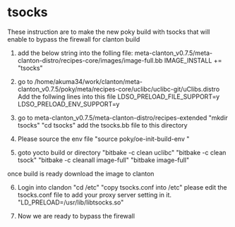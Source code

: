 tsocks
======
These instruction are to make the new poky build with tsocks that will enable to bypass the firewall for clanton build


1. add the below string into the folling file:
   meta-clanton_v0.7.5/meta-clanton-distro/recipes-core/images/image-full.bb
   IMAGE_INSTALL += "tsocks"

2. go to /home/akuma34/work/clanton/meta-clanton_v0.7.5/poky/meta/recipes-core/uclibc/uclibc-git/uClibs.distro
   Add the follwing lines into this file
   LDSO_PRELOAD_FILE_SUPPORT=y
   LDSO_PRELOAD_ENV_SUPPORT=y

3. go to meta-clanton_v0.7.5/meta-clanton-distro/recipes-extended
   "mkdir tsocks"
   "cd tsocks"
   add the tsocks.bb file to this directory

4. Please source the env file "source poky/oe-init-build-env <your build dir. >"


5. goto yocto build or <your build dir.> directory
   "bitbake -c clean uclibc"
   "bitbake -c clean tsock"
   "bitbake -c cleanall image-full"
   "bitbake image-full"


once build is ready download the image to clanton 

6. Login into clandon
   "cd /etc"
   "copy tsocks.conf into /etc"
   please edit the tsocks.conf file to add your proxy server setting in it.
   "LD_PRELOAD=/usr/lib/libtsocks.so"

7. Now we are ready to bypass the firewall


